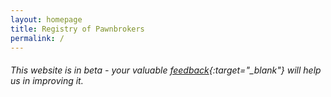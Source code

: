 ```yaml
---
layout: homepage
title: Registry of Pawnbrokers
permalink: /
---
```

<!-- Type your notification here - the notification bar will not appear if this is empty. For other changes, refer to _data/homepage.yml to edit the homepage -->
###### This website is in beta - your valuable [feedback](https://www.mlaw.gov.sg/eservices/enquiry/){:target="_blank"} will help us in improving it.
